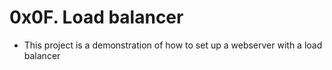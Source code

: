 # 0x0F. Load balancer

* This project is a demonstration of how to set up a webserver with a load balancer
